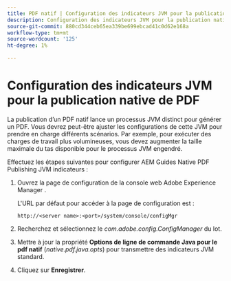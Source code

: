 ```yaml
---
title: PDF natif | Configuration des indicateurs JVM pour la publication native de PDF
description: Configuration des indicateurs JVM pour la publication native de PDF
source-git-commit: 880cd344ceb65ea339be699ebcad41c0d62e168a
workflow-type: tm+mt
source-wordcount: '125'
ht-degree: 1%

---
```


# Configuration des indicateurs JVM pour la publication native de PDF

La publication d’un PDF natif lance un processus JVM distinct pour générer un PDF. Vous devrez peut-être ajuster les configurations de cette JVM pour prendre en charge différents scénarios. Par exemple, pour exécuter des charges de travail plus volumineuses, vous devez augmenter la taille maximale du tas disponible pour le processus JVM engendré.

Effectuez les étapes suivantes pour configurer AEM Guides Native PDF Publishing JVM indicateurs :

1. Ouvrez la page de configuration de la console web Adobe Experience Manager .

   L&#39;URL par défaut pour accéder à la page de configuration est :

   ```http
   http://<server name>:<port>/system/console/configMgr
   ```

1. Recherchez et sélectionnez le *com.adobe.config.ConfigManager* du lot.

1. Mettre à jour la propriété **Options de ligne de commande Java pour le pdf natif** (*native.pdf.java.opts*) pour transmettre des indicateurs JVM standard.



1. Cliquez sur **Enregistrer**.
